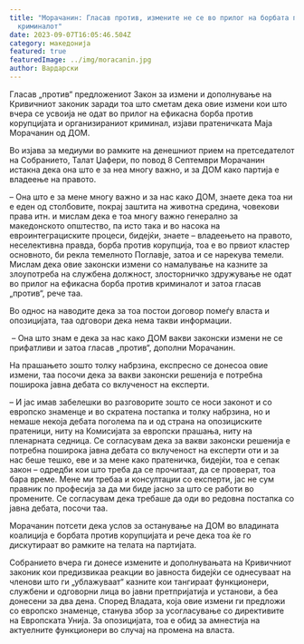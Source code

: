 ```yaml
---
title: "Морачанин: Гласав против, измените не се во прилог на борбата против
  криминалот"
date: 2023-09-07T16:05:46.504Z
category: македонија
featured: true
featuredImage: ../img/moracanin.jpg
author: Вардарски
---
```

<!--StartFragment-->

Гласав „против“ предложениот Закон за измени и дополнување на Кривичниот законик заради тоа што сметам дека овие измени кои што вчера се усвоија не одат во прилог на ефикасна борба против корупцијата и организираниот криминал, изјави пратеничката Маја Морачанин од ДОМ.

Во изјава за медиуми во рамките на денешниот прием нa претседателот на Собранието, Талат Џафери, по повод 8 Септември Морачанин истакна дека она што е за неа многу важно, и за ДОМ како партија е владеење на правото.

– Она што е за мене многу важно и за нас како ДОМ, знаете дека тоа ни е еден од столбовите, покрај заштита на животна средина, човекови права итн. и мислам дека е тоа многу важно генерално за македонското општество, па исто така и во насока на евроинтеграциските процеси, бидејќи, знаете – владеењето на правото, неселективна правда, борба против корупција, тоа е во првиот кластер основното, би рекла темелното Поглавје, затоа и се нарекува темели. Мислам дека овие законски измени со намалување на казните за злоупотреба на службена должност, злосторничко здружување не одат во прилог на ефикасна борба против криминалот и затоа гласав „против“, рече таа.

Во однос на наводите дека за тоа постои договор помеѓу власта и опозицијата, таа одговори дека нема такви информации. 

 – Она што знам е дека за нас како ДОМ вакви законски измени не се прифатливи и затоа гласав „против“, дополни Морачанин.

На прашањето зошто толку набрзина, експресно се донесоа овие измени, таа посочи дека за вакви законски решенија е потребна поширока јавна дебата со вклученост на експерти.

– И јас имав забелешки во разговорите зошто се носи законот и со европско знаменце и во скратена постапка и толку набрзина, но и немаше некоја дебата поголема па и од страна на опозициските пратеници, ниту на Комисијата за европски прашања, ниту на пленарната седница. Се согласувам дека за вакви законски решенија е потребна поширока јавна дебата со вклученост на експерти оти и за нас беше тешко, еве и за мене како пратеничка, бидејќи, тоа е сепак закон – одредби кои што треба да се прочитаат, да се проверат, тоа бара време. Мене ми требаа и консултации со експерти, јас не сум правник по професија за да ми биде јасно за што се работи во промените. Се согласувам дека требаше да оди во редовна постапка со јавна дебата, посочи таа.

Морачанин потсети дека услов за останување на ДОМ во владината коалиција е борбата против корупцијата и рече дека тоа ќе го дискутираат во рамките на телата на партијата.  

Собранието вчера ги донесе измените и дополнувањата на Кривичниот законик кои предизвикаа реакции во јавноста бидејќи се однесуваат на членови што ги „ублажуваат“ казните кои тангираат функционери, службени и одговорни лица во јавни претпријатија и установи, а беа донесени за два дена. Според Владата, која овие измени ги предложи со европско знаменце, станува збор за усогласување со директивите на Европската Унија. За опозицијата, тоа е обид за амнестија на актуелните функционери во случај на промена на власта.

<!--EndFragment-->